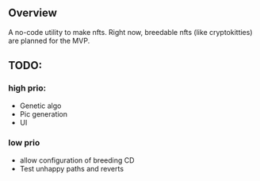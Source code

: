 ## Overview

A no-code utility to make nfts. 
Right now, breedable nfts (like cryptokitties) are planned for the MVP.

## TODO:

### high prio:
- Genetic algo
- Pic generation
- UI

### low prio
- allow configuration of breeding CD
- Test unhappy paths and reverts